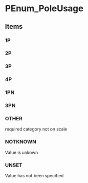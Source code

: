 # PEnum_PoleUsage

## Items

### 1P


### 2P


### 3P


### 4P


### 1PN


### 3PN


### OTHER
required category not on scale

### NOTKNOWN
Value is unkown

### UNSET
Value has not been specified
